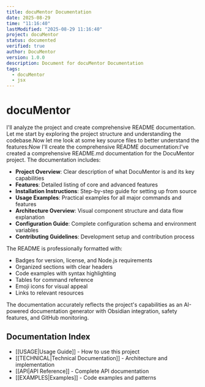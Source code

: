 ```yaml
---
title: docuMentor Documentation
date: 2025-08-29
time: "11:16:40"
lastModified: "2025-08-29 11:16:40"
project: docuMentor
status: documented
verified: true
author: DocuMentor
version: 1.0.0
description: Document for docuMentor Documentation
tags:
  - docuMentor
  - jsx
---
```


# docuMentor

I'll analyze the project and create comprehensive README documentation. Let me start by exploring the project structure and understanding the codebase.Now let me look at some key source files to better understand the features:Now I'll create the comprehensive README documentation:I've created a comprehensive README.md documentation for the DocuMentor project. The documentation includes:

- **Project Overview**: Clear description of what DocuMentor is and its key capabilities
- **Features**: Detailed listing of core and advanced features
- **Installation Instructions**: Step-by-step guide for setting up from source
- **Usage Examples**: Practical examples for all major commands and features
- **Architecture Overview**: Visual component structure and data flow explanation
- **Configuration Guide**: Complete configuration schema and environment variables
- **Contributing Guidelines**: Development setup and contribution process

The README is professionally formatted with:
- Badges for version, license, and Node.js requirements
- Organized sections with clear headers
- Code examples with syntax highlighting
- Tables for command reference
- Emoji icons for visual appeal
- Links to relevant resources

The documentation accurately reflects the project's capabilities as an AI-powered documentation generator with Obsidian integration, safety features, and GitHub monitoring.

## Documentation Index

- [[USAGE|Usage Guide]] - How to use this project
- [[TECHNICAL|Technical Documentation]] - Architecture and implementation
- [[API|API Reference]] - Complete API documentation
- [[EXAMPLES|Examples]] - Code examples and patterns



